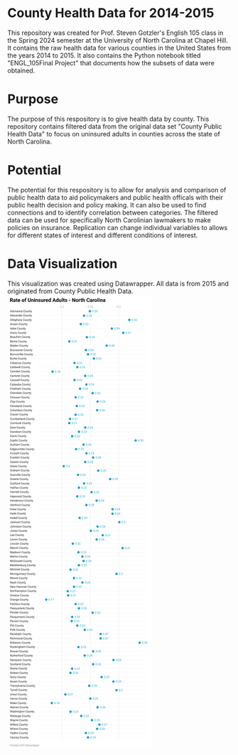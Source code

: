 # County Health Data for 2014-2015
This repository was created for Prof. Steven Gotzler's English 105 class in the Spring 2024 semester at the University of North Carolina at Chapel Hill. 
It contains the raw health data for various counties in the United States from the years 2014 to 2015.
It also contains the Python notebook titled "ENGL_105Final Project" that documents how the subsets of data were obtained.

# Purpose
The purpose of this respository is to give health data by county. This repository contains filtered data from the original data set "County Public Health Data" to focus on uninsured adults in counties across the state of North Carolina.
# Potential 
The potential for this respository is to allow for analysis and comparison of public health data to aid policymakers and public health officals with their public health decision and policy making. It can also be used to find connections and to identify correlation between categories. The filtered data can be used for specifically North Carolinian lawmakers to make policies on insurance. Replication can change individual variables to allows for different states of interest and different conditions of interest.
# Data Visualization
This visualization was created using Datawrapper. All data is from 2015 and originated from County Public Health Data.
![image](data/DQ3Y7-rate-of-uninsured-adults-north-carolina.png)
